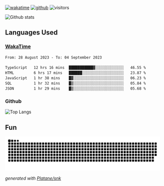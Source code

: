 [![wakatime](https://wakatime.com/badge/user/82c377cd-a54c-404c-b7df-177b313ca539.svg)](https://wakatime.com/@82c377cd-a54c-404c-b7df-177b313ca539)
[![github](https://img.shields.io/github/followers/xinthose?logo=github&style=plastic)](https://github.com/alanhamlett?tab=followers)
![visitors](https://visitor-badge.glitch.me/badge?page_id=xinthose&left_color=green&right_color=red)

![Github stats](https://github-readme-stats.vercel.app/api?username=xinthose&show_icons=true&theme=radical&count_private=true)

## Languages Used

### [WakaTime](https://wakatime.com/)
<!--START_SECTION:waka-->

```txt
From: 28 August 2023 - To: 04 September 2023

TypeScript   12 hrs 16 mins  ███████████▓░░░░░░░░░░░░░   46.55 %
HTML         6 hrs 17 mins   ██████░░░░░░░░░░░░░░░░░░░   23.87 %
JavaScript   1 hr 38 mins    █▓░░░░░░░░░░░░░░░░░░░░░░░   06.23 %
SQL          1 hr 32 mins    █▒░░░░░░░░░░░░░░░░░░░░░░░   05.84 %
JSON         1 hr 29 mins    █▒░░░░░░░░░░░░░░░░░░░░░░░   05.68 %
```

<!--END_SECTION:waka-->

### Github

![Top Langs](https://github-readme-stats.vercel.app/api/top-langs/?username=xinthose)

## Fun
![github contribution grid snake animation](https://raw.githubusercontent.com/xinthose/xinthose/output/github-contribution-grid-snake.svg)

_generated with [Platane/snk](https://github.com/Platane/snk)_

